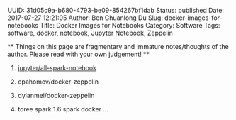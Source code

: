 UUID: 31d05c9a-b680-4793-be09-854267bf1dab
Status: published
Date: 2017-07-27 12:21:05
Author: Ben Chuanlong Du
Slug: docker-images-for-notebooks
Title: Docker Images for Notebooks
Category: Software
Tags: software, docker, notebook, Jupyter Notebook, Zeppelin

**
Things on this page are
fragmentary and immature notes/thoughts of the author.
Please read with your own judgement!
**


1. [jupyter/all-spark-notebook](https://github.com/jupyter/docker-stacks/tree/master/all-spark-notebook)

2. epahomov/docker-zeppelin

4. dylanmei/docker-zeppelin

3. toree spark 1.6 spark docker ...


